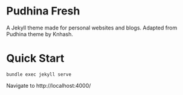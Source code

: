 # Pudhina Fresh
A Jekyll theme made for personal websites and blogs. Adapted from Pudhina theme by Knhash.

# Quick Start
```
bundle exec jekyll serve
```
Navigate to http://localhost:4000/